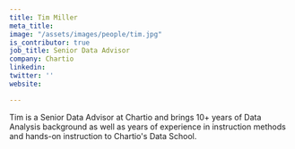```yaml
---
title: Tim Miller
meta_title: 
image: "/assets/images/people/tim.jpg"
is_contributor: true
job_title: Senior Data Advisor
company: Chartio
linkedin: 
twitter: ''
website: 

---
```

Tim is a Senior Data Advisor at Chartio and brings 10+ years of Data Analysis background as well as years of experience in instruction methods and hands-on instruction to Chartio's Data School.